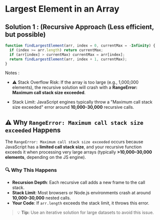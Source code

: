 # Largest Element in an Array
## Solution 1 : (Recursive Approach (Less efficient, but possible)

```js
function findLargestElement(arr, index = 0, currentMax = -Infinity) {
  if (index >= arr.length) return currentMax;
  if (arr[index] > currentMax) currentMax = arr[index];
  return findLargestElement(arr, index + 1, currentMax);
}
```

Notes :

- ⚠️ Stack Overflow Risk: If the array is too large (e.g., 1,000,000 elements), the recursive solution will crash with a **RangeError: Maximum call stack size exceeded**.

- Stack Limit: JavaScript engines typically throw a "Maximum call stack size exceeded" error around **10,000-30,000** recursive calls.

## ⚠️ Why `RangeError: Maximum call stack size exceeded` Happens

The `RangeError: Maximum call stack size exceeded` occurs because JavaScript has a **limited call stack size**, and your recursive function exceeds it when processing very large arrays (typically **>10,000–30,000 elements**, depending on the JS engine).

### 🔍 Why This Happens

- **Recursion Depth**: Each recursive call adds a new frame to the call stack.
- **Stack Limit**: Most browsers or Node.js environments crash at around **10,000–30,000** nested calls.
- **Your Code**: If `arr.length` exceeds the stack limit, it throws this error.

> 💡 **Tip:** Use an iterative solution for large datasets to avoid this issue.
